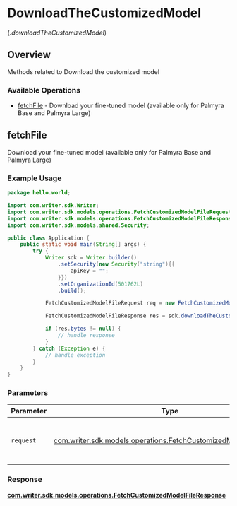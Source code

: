 # DownloadTheCustomizedModel
(*.downloadTheCustomizedModel*)

## Overview

Methods related to Download the customized model

### Available Operations

* [fetchFile](#fetchfile) - Download your fine-tuned model (available only for Palmyra Base and Palmyra Large)

## fetchFile

Download your fine-tuned model (available only for Palmyra Base and Palmyra Large)

### Example Usage

```java
package hello.world;

import com.writer.sdk.Writer;
import com.writer.sdk.models.operations.FetchCustomizedModelFileRequest;
import com.writer.sdk.models.operations.FetchCustomizedModelFileResponse;
import com.writer.sdk.models.shared.Security;

public class Application {
    public static void main(String[] args) {
        try {
            Writer sdk = Writer.builder()
                .setSecurity(new Security("string"){{
                    apiKey = "";
                }})
                .setOrganizationId(501762L)
                .build();

            FetchCustomizedModelFileRequest req = new FetchCustomizedModelFileRequest("string", "string");            

            FetchCustomizedModelFileResponse res = sdk.downloadTheCustomizedModel.fetchFile(req);

            if (res.bytes != null) {
                // handle response
            }
        } catch (Exception e) {
            // handle exception
        }
    }
}
```

### Parameters

| Parameter                                                                                                                      | Type                                                                                                                           | Required                                                                                                                       | Description                                                                                                                    |
| ------------------------------------------------------------------------------------------------------------------------------ | ------------------------------------------------------------------------------------------------------------------------------ | ------------------------------------------------------------------------------------------------------------------------------ | ------------------------------------------------------------------------------------------------------------------------------ |
| `request`                                                                                                                      | [com.writer.sdk.models.operations.FetchCustomizedModelFileRequest](../../models/operations/FetchCustomizedModelFileRequest.md) | :heavy_check_mark:                                                                                                             | The request object to use for the request.                                                                                     |


### Response

**[com.writer.sdk.models.operations.FetchCustomizedModelFileResponse](../../models/operations/FetchCustomizedModelFileResponse.md)**

